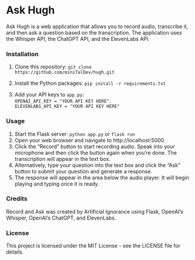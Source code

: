 # Ask Hugh
Ask Hugh is a web application that allows you to record audio, transcribe it, and then ask a question based on the transcription. The application uses the Whisper API, the ChatGPT API, and the ElevenLabs API. 

### Installation
1. Clone this repository:
`git clone https://github.com/miniTalDev/hugh.git`

2. Install the Python packages:
`pip install -r requirements.txt`

3. Add your API keys to `app.py`:    
`OPENAI_API_KEY = "YOUR API KEY HERE"`.   
`ELEVENLABS_API_KEY = "YOUR API KEY HERE"`

### Usage
1. Start the Flask server: `python app.py` or `flask run`
2. Open your web browser and navigate to http://localhost:5000.
3. Click the “Record” button to start recording audio. Speak into your microphone and then click the button again when you’re done. The transcription will appear in the text box.
4. Alternatively, type your question into the text box and click the “Ask” button to submit your question and generate a response.
5. The response will appear in the area below the audio player. It will begin playing and typing once it is ready.


### Credits
Record and Ask was created by Artificial Ignorance using Flask, OpenAI’s Whisper, OpenAI’s ChatGPT, and ElevenLabs. 

### License
This project is licensed under the MIT License - see the LICENSE file for details.
